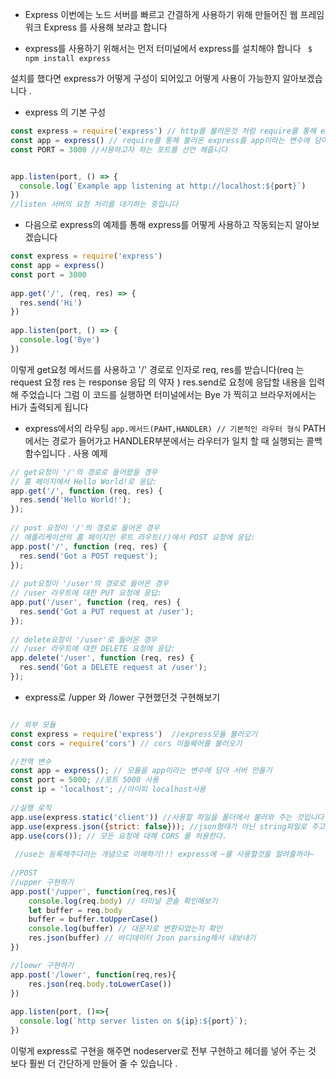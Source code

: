* Express
이번에는 노드 서버를 빠르고 간결하게 사용하기 위해 만들어진 웹 프레임워크 Express 를 사용해 보랴고 합니다 

- express를 사용하기 위해서는 먼저 터미널에서 express를 설치해야 합니다 
``` $ npm install express```

설치를 했다면 express가 어떻게 구성이 되어있고 어떻게 사용이 가능한지 알아보겠습니다 .

- express 의 기본 구성

```js 
const express = require('express') // http를 불러온것 처럼 require를 통해 express를 불러옵니다.
const app = express() // require를 통해 불러온 express를 app이라는 변수에 담아 사용합니다
const PORT = 3000 //사용하고자 하는 포트를 선언 해줍니다 


app.listen(port, () => {  
  console.log(`Example app listening at http://localhost:${port}`)
})
//listen 서버의 요청 처리를 대기하는 중입니다 
```

- 다음으로 express의 예제를 통해 express를 어떻게 사용하고 작동되는지 알아보겠습니다 

```js
const express = require('express')
const app = express()
const port = 3000
 
app.get('/', (req, res) => {
  res.send('Hi')
})
 
app.listen(port, () => {
  console.log('Bye')
})

```

이렇게 get요청 메서드를 사용하고 '/' 경로로 인자로 req, res를 받습니다(req 는 request 요청 res 는 response 응답 의 약자 )
res.send로 요청에 응답할 내용을 입력해 주었습니다 
그럼 이 코드를 실행하면 터미널에서는 Bye 가 찍히고 브라우저에서는 Hi가 출력되게 됩니다 

- express에서의 라우팅 
```app.메서드(PAHT,HANDLER) // 기본적인 라우터 형식```
PATH에서는 경로가 들어가고 HANDLER부분에서는 라우터가 일치 할 때 실행되는 콜백 함수입니다 .
사용 예제
```js
// get요청이 '/'의 경로로 들어왔을 경우 
// 홈 페이지에서 Hello World!로 응답:
app.get('/', function (req, res) {
  res.send('Hello World!');
});
 
// post 요청이 '/'의 경로로 들어온 경우
// 애플리케이션의 홈 페이지인 루트 라우트(/)에서 POST 요청에 응답:
app.post('/', function (req, res) {
  res.send('Got a POST request');
});
 
// put요청이 '/user'의 경로로 들어온 경우
// /user 라우트에 대한 PUT 요청에 응답:
app.put('/user', function (req, res) {
  res.send('Got a PUT request at /user');
});
 
// delete요창이 '/user'로 들어온 경우 
// /user 라우트에 대한 DELETE 요청에 응답:
app.delete('/user', function (req, res) {
  res.send('Got a DELETE request at /user');
});
```

- express로 /upper 와 /lower 구현했던것 구현해보기 

```js 

// 외부 모듈
const express = require('express')  //express모듈 불러오기 
const cors = require('cors') // cors 미들웨어를 불러오기

//전역 변수
const app = express(); // 모듈을 app이라는 변수에 담아 서버 만들기 
const port = 5000; //포트 5000 사용
const ip = 'localhost'; //아이피 localhost사용 
 
//실행 로직
app.use(express.static('client')) //사용할 파일을 폴더에서 불러와 주는 것입니다 
app.use(express.json({strict: false})); //json형태가 아닌 string파일로 주고받을 거기 때문에 이렇게 해주어야 json이 아닌 원시자료형 을 받아올 수 있습니다 
app.use(cors()); // 모든 요청에 대해 CORS 를 허용한다.
 
 //use는 등록해주다라는 개념으로 이해하기!!! express에 ~를 사용할것을 알려줄꺼야~
 
//POST 
//upper 구현하기
app.post('/upper', function(req,res){
    console.log(req.body) // 터미널 콘솔 확인해보기 
    let buffer = req.body 
    buffer = buffer.toUpperCase()
    console.log(buffer) // 대문자로 변환되었는지 확인
    res.json(buffer) // 바디데이터 Json parsing해서 내보내기
})

//loewr 구현하기
app.post('/lower', function(req,res){
    res.json(req.body.toLowerCase())
})
 
app.listen(port, ()=>{
  console.log(`http server listen on ${ip}:${port}`);
})
```
이렇게 express로 구현을 해주면 nodeserver로 전부 구현하고 헤더를 넣어 주는 것 보다 훨씬 더 간단하게 만들어 줄 수 있습니다 .